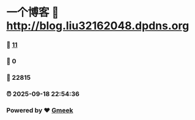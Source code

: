 # 一个博客 :link: http://blog.liu32162048.dpdns.org 
### :page_facing_up: [11](http://blog.liu32162048.dpdns.org/tag.html) 
### :speech_balloon: 0 
### :hibiscus: 22815 
### :alarm_clock: 2025-09-18 22:54:36 
### Powered by :heart: [Gmeek](https://github.com/Meekdai/Gmeek)
